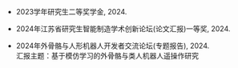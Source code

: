 - 2023学年研究生二等奖学金, 2024.

- 2024年江苏省研究生智能制造学术创新论坛(论文汇报)一等奖, 2024.

- 2024年外骨骼与人形机器人开发者交流论坛(专题报告), 2024.\
  汇报主题：基于模仿学习的外骨骼与类人机器人遥操作研究
